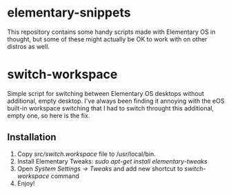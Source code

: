 elementary-snippets
===================

This repository contains some handy scripts made with Elementary OS in thought, but some of these might actually be OK to work with on other distros as well.

# switch-workspace

Simple script for switching between Elementary OS desktops without additional, empty desktop. I've always been finding it annoying with the eOS built-in workspace switching that I had to switch throught this additional, empty one, so here is the fix.

## Installation

1. Copy *src/switch.workspace* file to /usr/local/bin.
2. Install Elementary Tweaks: *sudo apt-get install elementary-tweaks*
3. Open *System Settings -> Tweaks* and add new shortcut to *switch-workspace* command
4. Enjoy!
